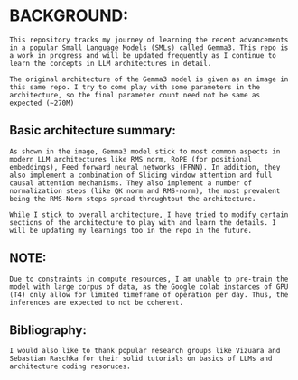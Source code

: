 
# BACKGROUND:

    This repository tracks my journey of learning the recent advancements in a popular Small Language Models (SMLs) called Gemma3. This repo is a work in progress and will be updated frequently as I continue to learn the concepts in LLM architectures in detail.

    The original architecture of the Gemma3 model is given as an image in this same repo. I try to come play with some parameters in the architecture, so the final parameter count need not be same as expected (~270M)


## Basic architecture summary:

    As shown in the image, Gemma3 model stick to most common aspects in modern LLM architectures like RMS norm, RoPE (for positional embeddings), Feed forward neural networks (FFNN). In addition, they also implement a combination of Sliding window attention and full causal attention mechanisms. They also implement a number of normalization steps (like QK norm and RMS-norm), the most prevalent being the RMS-Norm steps spread throughtout the architecture. 

    While I stick to overall architecture, I have tried to modify certain sections of the architecture to play with and learn the details. I will be updating my learnings too in the repo in the future. 

## NOTE:

    Due to constraints in compute resources, I am unable to pre-train the model with large corpus of data, as the Google colab instances of GPU (T4) only allow for limited timeframe of operation per day. Thus, the inferences are expected to not be coherent.

## Bibliography:

    I would also like to thank popular research groups like Vizuara and Sebastian Raschka for their solid tutorials on basics of LLMs and architecture coding resoruces.